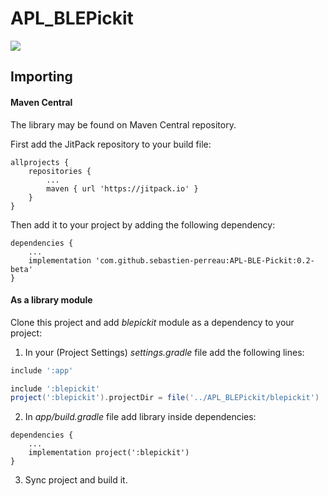 # APL_BLEPickit

[![](https://jitpack.io/v/sebastien-perreau/APL-BLE-Pickit.svg)](https://jitpack.io/#sebastien-perreau/APL-BLE-Pickit)

## Importing

#### Maven Central

The library may be found on Maven Central repository. 

First add the JitPack repository to your build file:

```grovy
allprojects {
    repositories {
        ...
        maven { url 'https://jitpack.io' }
    }
}
```

Then add it to your project by adding the following dependency:

```grovy
dependencies {
    ...
    implementation 'com.github.sebastien-perreau:APL-BLE-Pickit:0.2-beta'
}
```

#### As a library module

Clone this project and add *blepickit* module as a dependency to your project:

1. In your (Project Settings) *settings.gradle* file add the following lines:

```groovy
include ':app'

include ':blepickit'
project(':blepickit').projectDir = file('../APL_BLEPickit/blepickit')
```

2. In *app/build.gradle* file add library inside dependencies:

```grovy
dependencies {
    ...
    implementation project(':blepickit')
}
```

3. Sync project and build it.
 
